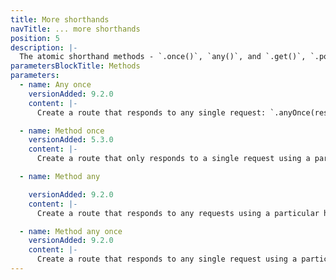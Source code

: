```yaml
---
title: More shorthands
navTitle: ... more shorthands
position: 5
description: |-
  The atomic shorthand methods - `.once()`, `any()`, and `.get()`, `.post()`, etc. are combined into a variety of shorthand methods that blend their behaviours.
parametersBlockTitle: Methods
parameters:
  - name: Any once
    versionAdded: 9.2.0
    content: |-
      Create a route that responds to any single request: `.anyOnce(response, options)`

  - name: Method once
    versionAdded: 5.3.0
    content: |-
      Create a route that only responds to a single request using a particular http method: `.getOnce()`, `.postOnce()`, `.putOnce()`, `.deleteOnce()`, `.headOnce()`, `.patchOnce()`

  - name: Method any

    versionAdded: 9.2.0
    content: |-
      Create a route that responds to any requests using a particular http method: `.getAny()`, `.postAny()`, `.putAny()`, `.deleteAny()`, `.headAny()`, `.patchAny()`

  - name: Method any once
    versionAdded: 9.2.0
    content: |-
      Create a route that responds to any single request using a particular http method: `.getAnyOnce()`, `.postAnyOnce()`, `.putAnyOnce()`, `.deleteAnyOnce()`, `.headAnyOnce()`, `.patchAnyOnce()`
---
```

